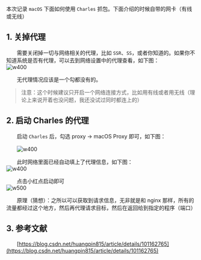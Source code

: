本次记录 `macOS` 下面如何使用 `Charles` 抓包。下面介绍的时候自带的网卡（有线或无线）

## 1. 关掉代理

　　需要关闭掉一切与网络相关的代理，比如 `SSR`、`SS`，或者你知道的。如果你不知道系统是否有代理，可以去到网络设置中的代理查看，如下图：  
![w400](http://img.lsof.fun/2020-03-06-15835059347431.jpg)

　　无代理情况应该是一个勾都没有的。

> 注意：这个时候建议只开启一个网络连接方式，比如用有线或者用无线（理论上来说开着也没问题，我还没试过同时都连上的）
>

## 2. 启动 Charles 的代理

　　启动 `Charles` 后，勾选 proxy -> macOS Proxy 即可，如下图：

　　![w400](http://img.lsof.fun/2020-03-06-15835062898178.jpg)

　　此时网络里面已经自动填上了代理信息，如下图：  
![w400](http://img.lsof.fun/2020-03-06-15835063482187.jpg)

　　点击小红点启动即可  
![w500](http://img.lsof.fun/2020-03-06-15835066577138.jpg)

　　原理（猜想）：之所以可以获取到请求信息，无非就是和 nginx 那样，所有的流量都经过这个地方，然后再代理请求目标，然后在返回给到指定的程序（端口）

## 3. 参考文献

　　[https://blog.csdn.net/huangpin815/article/details/101162765](https://blog.csdn.net/huangpin815/article/details/101162765)

　　
